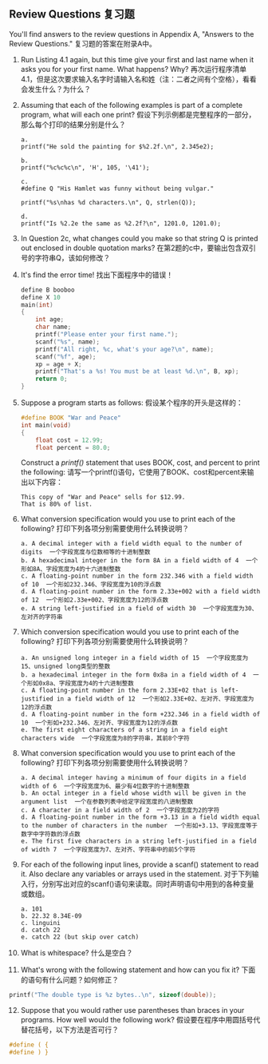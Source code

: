 ## Review Questions 复习题

You'll find answers to the review questions in Appendix A, "Answers to the Review Questions." 复习题的答案在附录A中。
1. Run Listing 4.1 again, but this time give your first and last name when it asks you for your first name.
   What happens? Why? 再次运行程序清单4.1，但是这次要求输入名字时请输入名和姓（注：二者之间有个空格），看看会发生什么？为什么？
   
2. Assuming that each of the following examples is part of a complete program, what will each one print?
   假设下列示例都是完整程序的一部分，那么每个打印的结果分别是什么？
   ```text
   a.
   printf("He sold the painting for $%2.2f.\n", 2.345e2);
   
   b.
   printf("%c%c%c\n", 'H', 105, '\41');
   
   c.
   #define Q "His Hamlet was funny without being vulgar."
   
   printf("%s\nhas %d characters.\n", Q, strlen(Q));
   
   d.
   printf("Is %2.2e the same as %2.2f?\n", 1201.0, 1201.0);
   ```

3. In Question 2c, what changes could you make so that string Q is printed out enclosed in double quotation marks?
   在第2题的c中，要输出包含双引号的字符串Q，该如何修改？

4. It's find the error time! 找出下面程序中的错误！
   ```c
   define B booboo
   define X 10
   main(int)
   {
       int age;
       char name;
       printf("Please enter your first name.");
       scanf("%s", name);
       printf("All right, %c, what's your age?\n", name);
       scanf("%f", age);
       xp = age + X;
       printf("That's a %s! You must be at least %d.\n", B, xp);
       return 0;
   }
   ```
   
5. Suppose a program starts as follows: 假设某个程序的开头是这样的：
   ```c
   #define BOOK "War and Peace"
   int main(void)
   {
       float cost = 12.99;
       float percent = 80.0;
   ```
   Construct a *printf()* statement that uses BOOK, cost, and percent to print the following:
   请写一个printf()语句，它使用了BOOK、cost和percent来输出以下内容：
   ```text
   This copy of "War and Peace" sells for $12.99.
   That is 80% of list.
   ```
   
6. What conversion specification would you use to print each of the following? 打印下列各项分别需要使用什么转换说明？
   ```text
   a. A decimal integer with a field width equal to the number of digits  一个字段宽度与位数相等的十进制整数
   b. A hexadecimal integer in the form 8A in a field width of 4  一个形如8A、字段宽度为4的十六进制整数
   c. A floating-point number in the form 232.346 with a field width of 10  一个形如232.346、字段宽度为10的浮点数
   d. A floating-point number in the form 2.33e+002 with a field width of 12  一个形如2.33e+002、字段宽度为12的浮点数
   e. A string left-justified in a field of width 30  一个字段宽度为30、左对齐的字符串
   ```
   
7. Which conversion specification would you use to print each of the following? 打印下列各项分别需要使用什么转换说明？
   ```text
   a. An unsigned long integer in a field width of 15  一个字段宽度为15、unsigned long类型的整数
   b. a hexadecimal integer in the form 0x8a in a field width of 4  一个形如0x8a、字段宽度为4的十六进制整数
   c. A floating-point number in the form 2.33E+02 that is left-justified in a field width of 12  一个形如2.33E+02、左对齐、字段宽度为12的浮点数
   d. A floating-point number in the form +232.346 in a field width of 10  一个形如+232.346、左对齐、字段宽度为12的浮点数
   e. The first eight characters of a string in a field eight characters wide  一个字段宽度为8的字符串，其前8个字符
   ```
   
8. What conversion specification would you use to print each of the following? 打印下列各项分别需要使用什么转换说明？
   ```text
   a. A decimal integer having a minimum of four digits in a field width of 6  一个字段宽度为6、最少有4位数字的十进制整数
   b. An octal integer in a field whose width will be given in the argument list  一个在参数列表中给定字段宽度的八进制整数
   c. A character in a field width of 2  一个字段宽度为2的字符
   d. A floating-point number in the form +3.13 in a field width equal to the number of characters in the number  一个形如+3.13、字段宽度等于数字中字符数的浮点数
   e. The first five characters in a string left-justified in a field of width 7  一个字段宽度为7、左对齐、字符串中的前5个字符
   ```
   
9. For each of the following input lines, provide a scanf() statement to read it. Also declare any variables or arrays used in the statement.
   对于下列输入行，分别写出对应的scanf()语句来读取。同时声明语句中用到的各种变量或数组。
   ```text
   a. 101
   b. 22.32 8.34E-09
   c. linguini
   d. catch 22
   e. catch 22 (but skip over catch)
   ```

10. What is whitespace? 什么是空白？

11. What's wrong with the following statement and how can you fix it? 下面的语句有什么问题？如何修正？
   ```c
   printf("The double type is %z bytes..\n", sizeof(double));
   ```

12. Suppose that you would rather use parentheses than braces in your programs. How well would the following work? 
   假设要在程序中用圆括号代替花括号，以下方法是否可行？
   ```c
   #define ( {
   #define ) }
   ```